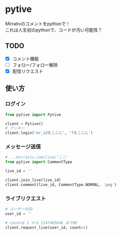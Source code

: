 # pytive
Mirrativのコメントをpythonで！  
これは人生初のpythonで、コードが汚い可能性？

## TODO
- [x] コメント機能
- [ ] フォロー/フォロー解除
- [x] 配信リクエスト

## 使い方
### ログイン

```python
from pytive import Pytive

client = Pytive()
# クッキー
client.login('mr_idをここに', 'fをここに')
```
### メッセージ送信

```python
# ...mirrativ.com/live/'ここ'
from pytive import CommentType

live_id = ''

client.join_live(live_id)
client.comment(live_id, CommentType.NORMAL, 'pog')
```
### ライブリクエスト
```python
# ユーザーのID
user_id = ''

# countは 1 から 2147483646 までOK
client.request_live(user_id, count=1)
```